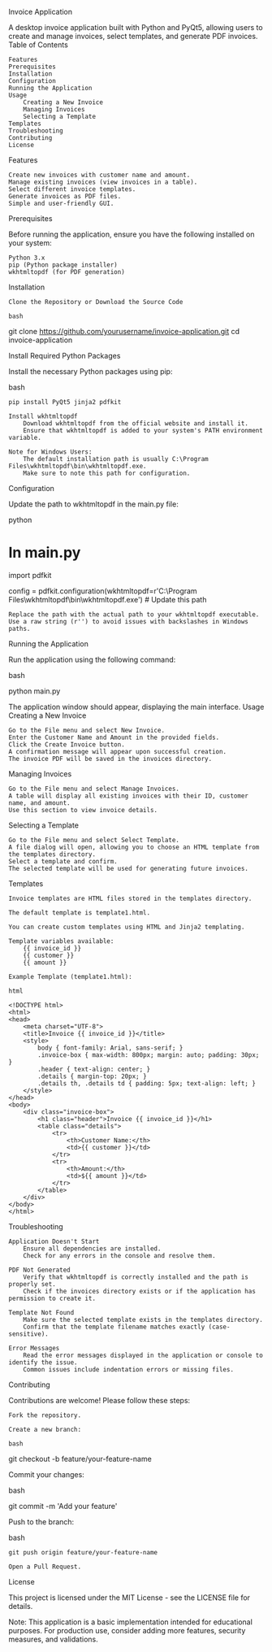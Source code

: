 Invoice Application

A desktop invoice application built with Python and PyQt5, allowing users to create and manage invoices, select templates, and generate PDF invoices.
Table of Contents

    Features
    Prerequisites
    Installation
    Configuration
    Running the Application
    Usage
        Creating a New Invoice
        Managing Invoices
        Selecting a Template
    Templates
    Troubleshooting
    Contributing
    License

Features

    Create new invoices with customer name and amount.
    Manage existing invoices (view invoices in a table).
    Select different invoice templates.
    Generate invoices as PDF files.
    Simple and user-friendly GUI.

Prerequisites

Before running the application, ensure you have the following installed on your system:

    Python 3.x
    pip (Python package installer)
    wkhtmltopdf (for PDF generation)

Installation

    Clone the Repository or Download the Source Code

    bash

git clone https://github.com/yourusername/invoice-application.git
cd invoice-application

Install Required Python Packages

Install the necessary Python packages using pip:

bash

    pip install PyQt5 jinja2 pdfkit

    Install wkhtmltopdf
        Download wkhtmltopdf from the official website and install it.
        Ensure that wkhtmltopdf is added to your system's PATH environment variable.

    Note for Windows Users:
        The default installation path is usually C:\Program Files\wkhtmltopdf\bin\wkhtmltopdf.exe.
        Make sure to note this path for configuration.

Configuration

Update the path to wkhtmltopdf in the main.py file:

python

# In main.py
import pdfkit

config = pdfkit.configuration(wkhtmltopdf=r'C:\Program Files\wkhtmltopdf\bin\wkhtmltopdf.exe')  # Update this path

    Replace the path with the actual path to your wkhtmltopdf executable.
    Use a raw string (r'') to avoid issues with backslashes in Windows paths.

Running the Application

Run the application using the following command:

bash

python main.py

The application window should appear, displaying the main interface.
Usage
Creating a New Invoice

    Go to the File menu and select New Invoice.
    Enter the Customer Name and Amount in the provided fields.
    Click the Create Invoice button.
    A confirmation message will appear upon successful creation.
    The invoice PDF will be saved in the invoices directory.

Managing Invoices

    Go to the File menu and select Manage Invoices.
    A table will display all existing invoices with their ID, customer name, and amount.
    Use this section to view invoice details.

Selecting a Template

    Go to the File menu and select Select Template.
    A file dialog will open, allowing you to choose an HTML template from the templates directory.
    Select a template and confirm.
    The selected template will be used for generating future invoices.

Templates

    Invoice templates are HTML files stored in the templates directory.

    The default template is template1.html.

    You can create custom templates using HTML and Jinja2 templating.

    Template variables available:
        {{ invoice_id }}
        {{ customer }}
        {{ amount }}

    Example Template (template1.html):

    html

    <!DOCTYPE html>
    <html>
    <head>
        <meta charset="UTF-8">
        <title>Invoice {{ invoice_id }}</title>
        <style>
            body { font-family: Arial, sans-serif; }
            .invoice-box { max-width: 800px; margin: auto; padding: 30px; }
            .header { text-align: center; }
            .details { margin-top: 20px; }
            .details th, .details td { padding: 5px; text-align: left; }
        </style>
    </head>
    <body>
        <div class="invoice-box">
            <h1 class="header">Invoice {{ invoice_id }}</h1>
            <table class="details">
                <tr>
                    <th>Customer Name:</th>
                    <td>{{ customer }}</td>
                </tr>
                <tr>
                    <th>Amount:</th>
                    <td>${{ amount }}</td>
                </tr>
            </table>
        </div>
    </body>
    </html>

Troubleshooting

    Application Doesn't Start
        Ensure all dependencies are installed.
        Check for any errors in the console and resolve them.

    PDF Not Generated
        Verify that wkhtmltopdf is correctly installed and the path is properly set.
        Check if the invoices directory exists or if the application has permission to create it.

    Template Not Found
        Make sure the selected template exists in the templates directory.
        Confirm that the template filename matches exactly (case-sensitive).

    Error Messages
        Read the error messages displayed in the application or console to identify the issue.
        Common issues include indentation errors or missing files.

Contributing

Contributions are welcome! Please follow these steps:

    Fork the repository.

    Create a new branch:

    bash

git checkout -b feature/your-feature-name

Commit your changes:

bash

git commit -m 'Add your feature'

Push to the branch:

bash

    git push origin feature/your-feature-name

    Open a Pull Request.

License

This project is licensed under the MIT License - see the LICENSE file for details.

Note: This application is a basic implementation intended for educational purposes. For production use, consider adding more features, security measures, and validations.